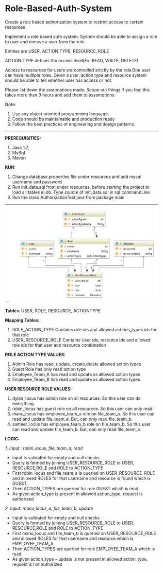 # Role-Based-Auth-System
Create a role based authorization system to restrict access to certain resources

Implement a role based auth system. System should be able to assign a role to user and remove a user from the role.

Entities are USER, ACTION TYPE, RESOURCE, ROLE

ACTION TYPE defines the access level(Ex: READ, WRITE, DELETE)

Access to resources for users are controlled strictly by the role.One user can have multiple roles. Given a user, action type and resource system should be able to tell whether user has access or not.

Please list down the assumptions made. Scope out things if you feel this takes more than 3 hours and add them to assumptions.

Note:
1. Use any object oriented programming language.
2. Code should be maintainable and production ready
3. Follow the best practices of engineering and design patterns.

---------------------------------------------------------------------------------------------------------------------
**PREREQUISITIES:**
1.	Java 1.7,
2.	MySql
3.	Maven

**RUN:**
1.	Change database.properties file under resources and add mysql username and password
2.	Run init_data.sql from under resources, before starting the project to load all tables in db.
    Type _source <filePath>_ of init_data.sql in sql commandLine
3.	Run the class AuthorizationTest.java from package main
---------------------------------------------------------------------------------------------------------------------  
![](https://github.com/supriyajaha/Role-Based-Auth-System/blob/master/Capture.JPG)




**Tables**: USER, ROLE, RESOURCE, ACTIONTYPE

**Mapping Tables:**
1.	ROLE_ACTION_TYPE
Contains role ids and allowed actions_types ids for that role
2.	USER_RESOURCE_ROLE
Contains User ids, resource ids and allowed role ids for that user and resource combination

**ROLE ACTION TYPE VALUES:**
1.	Admin Role has read, update, create,delete allowed action types
2.	Guest Role has only read action type
3.	Employee_Team_A has read and update as allowed action types
4.	Employee_Team_B has read and update as allowed action types

**USER RESOURCE ROLE VALUES:**
1.	dylan_locus has admin role on all resources. So this user can do everything.
2.	robin_locus has guest role on all resources. So this user can only read.
3.	manu_locus has employee_team_a role on file_team_a. So this user can read and update file_team_a. But, can only read file_team_b.
4.	sameer_locus has employee_team_b role on file_team_b. So this user can read and update file_team_b. But, can only read file_team_a.


**LOGIC:**

_1.	Input : robin_locus, file_team_a, read_
- Input is validated for empty and null checks
- Query is formed by joining USER_RESOURCE_ROLE to USER, RESOURCE,ROLE and ROLE to ACTION_TYPE
- First robin_locus and file_team_a is queried on USER_RESOURCE_ROLE and allowed ROLES for that username and resource is found which is GUEST.
- Then ACTION_TYPES are queried for role GUEST which is read
- As given action_type is present in allowed action_type, request is authorized


_2.	Input: manu_locus_a, file_team_b, update_
- Input is validated for empty and null checks
- Query is formed by joining USER_RESOURCE_ROLE to USER, RESOURCE,ROLE and ROLE to ACTION_TYPE
- First manu_locus and file_team_b is queried on USER_RESOURCE_ROLE and allowed ROLES for that username and resource which is EMPLOYEE_TEAM_A.
- Then ACTION_TYPES are queried for role EMPLOYEE_TEAM_A which is read
- As given action_type – update is not present in allowed action_type, request is not authorized

